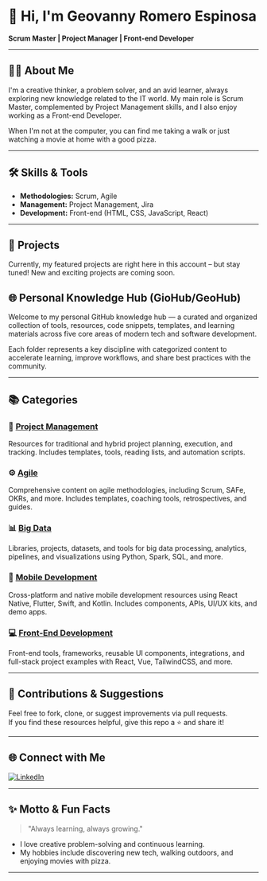 # 👋 Hi, I'm Geovanny Romero Espinosa

**Scrum Master | Project Manager | Front-end Developer**

---

## 👨‍💻 About Me

I'm a creative thinker, a problem solver, and an avid learner, always exploring new knowledge related to the IT world. My main role is Scrum Master, complemented by Project Management skills, and I also enjoy working as a Front-end Developer.

When I'm not at the computer, you can find me taking a walk or just watching a movie at home with a good pizza.

---

## 🛠️ Skills & Tools

- **Methodologies:** Scrum, Agile
- **Management:** Project Management, Jira
- **Development:** Front-end (HTML, CSS, JavaScript, React)

---

## 🚀 Projects

Currently, my featured projects are right here in this account – but stay tuned! New and exciting projects are coming soon.

## 🌐 Personal Knowledge Hub (GioHub/GeoHub)

Welcome to my personal GitHub knowledge hub — a curated and organized collection of tools, resources, code snippets, templates, and learning materials across five core areas of modern tech and software development.

Each folder represents a key discipline with categorized content to accelerate learning, improve workflows, and share best practices with the community.

---

## 📚 Categories

### 📌 [Project Management](./project-management)
Resources for traditional and hybrid project planning, execution, and tracking. Includes templates, tools, reading lists, and automation scripts.

### ⚙️ [Agile](./agile)
Comprehensive content on agile methodologies, including Scrum, SAFe, OKRs, and more. Includes templates, coaching tools, retrospectives, and guides.

### 📊 [Big Data](./big-data)
Libraries, projects, datasets, and tools for big data processing, analytics, pipelines, and visualizations using Python, Spark, SQL, and more.

### 📱 [Mobile Development](./mobile)
Cross-platform and native mobile development resources using React Native, Flutter, Swift, and Kotlin. Includes components, APIs, UI/UX kits, and demo apps.

### 💻 [Front-End Development](./front-end)
Front-end tools, frameworks, reusable UI components, integrations, and full-stack project examples with React, Vue, TailwindCSS, and more.

---

## 🙌 Contributions & Suggestions

Feel free to fork, clone, or suggest improvements via pull requests.  
If you find these resources helpful, give this repo a ⭐️ and share it!


---

## 🌐 Connect with Me

[![LinkedIn](https://img.shields.io/badge/LinkedIn-blue?logo=linkedin&logoColor=white)](https://www.linkedin.com/in/geovannyromeroespinosa/)

---

## ✨ Motto & Fun Facts

> "Always learning, always growing."

- I love creative problem-solving and continuous learning.
- My hobbies include discovering new tech, walking outdoors, and enjoying movies with pizza.

---

<!--
Feel free to reach out or connect. Let’s build something great together!
-->
